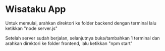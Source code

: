 # Wisataku App

Untuk memulai, arahkan direktori ke folder backend dengan terminal
lalu ketikkan "node server.js"

Setelah server sudah berjalan, selanjutnya buka/tambahkan 1 terminal
dan arahkan direktori ke folder frontend, lalu ketikkan "npm start"